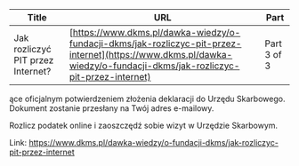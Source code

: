 | **Title**       | **URL**           | **Part**              |
|-----------------|-------------------|-----------------------|
| Jak rozliczyć PIT przez Internet?         | [https://www.dkms.pl/dawka-wiedzy/o-fundacji-dkms/jak-rozliczyc-pit-przez-internet](https://www.dkms.pl/dawka-wiedzy/o-fundacji-dkms/jak-rozliczyc-pit-przez-internet)    | Part 3 of 3          |

ące oficjalnym potwierdzeniem złożenia deklaracji do Urzędu Skarbowego. Dokument zostanie przesłany na Twój adres e\-mailowy.


Rozlicz podatek online i zaoszczędź sobie wizyt w Urzędzie Skarbowym.



Link: https://www.dkms.pl/dawka-wiedzy/o-fundacji-dkms/jak-rozliczyc-pit-przez-internet
